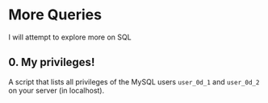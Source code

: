 # More Queries

I will attempt to explore more on SQL

## 0. My privileges!
A script that lists all privileges of the MySQL users `user_0d_1` and `user_0d_2` on your server (in localhost).
